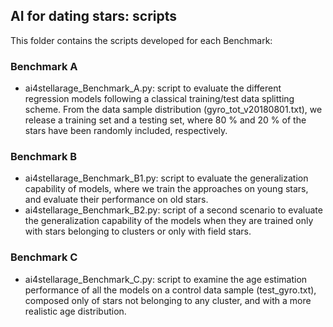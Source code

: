 ## AI for dating stars: scripts
This folder contains the scripts developed for each Benchmark:

### Benchmark A
* ai4stellarage_Benchmark_A.py: script to evaluate the different regression models following a classical training/test data splitting scheme. From the data sample distribution (gyro_tot_v20180801.txt), we release a training set and a testing set, where 80 % and 20 % of the stars have been randomly included, respectively.

### Benchmark B
* ai4stellarage_Benchmark_B1.py: script to evaluate the generalization capability of models, where we train the approaches on young stars, and evaluate their performance on old stars.
* ai4stellarage_Benchmark_B2.py: script of a second scenario to evaluate the generalization capability of the models when they are trained only with stars belonging to clusters or only with field stars.

### Benchmark C
* ai4stellarage_Benchmark_C.py: script to examine the age estimation performance of all the models on a control data sample (test_gyro.txt), composed only of stars not belonging to any cluster, and with a more realistic age distribution.
